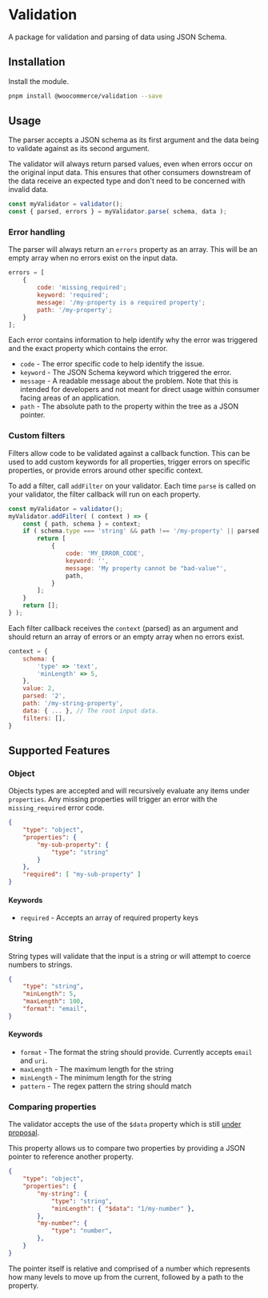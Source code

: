 # Validation

A package for validation and parsing of data using JSON Schema.

## Installation

Install the module.

```bash
pnpm install @woocommerce/validation --save
```

## Usage

The parser accepts a JSON schema as its first argument and the data being to validate against as its second argument.

The validator will always return parsed values, even when errors occur on the original input data.  This ensures that other consumers downstream of the data receive an expected type and don't need to be concerned with invalid data.

```js
const myValidator = validator();
const { parsed, errors } = myValidator.parse( schema, data );
```

### Error handling

The parser will always return an `errors` property as an array.  This will be an empty array when no errors exist on the input data.

```js
errors = [
    {
        code: 'missing_required';
        keyword: 'required';
        message: '/my-property is a required property';
        path: '/my-property';
    }
];
```

Each error contains information to help identify why the error was triggered and the exact property which contains the error.

* `code` - The error specific code to help identify the issue.
* `keyword` - The JSON Schema keyword which triggered the error.
* `message` - A readable message about the problem.  Note that this is intended for developers and not meant for direct usage within consumer facing areas of an application.
* `path` - The absolute path to the property within the tree as a JSON pointer.

### Custom filters

Filters allow code to be validated against a callback function.  This can be used to add custom keywords for all properties, trigger errors on specific properties, or provide errors around other specific context.

To add a filter, call `addFilter` on your validator.  Each time `parse` is called on your validator, the filter callback will run on each property.

```js
const myValidator = validator();
myValidator.addFilter( ( context ) => {
    const { path, schema } = context;
    if ( schema.type === 'string' && path !== '/my-property' || parsed !== 'bad-value' ) {
        return [
            {
                code: 'MY_ERROR_CODE',
                keyword: '',
                message: 'My property cannot be "bad-value"',
                path,
            }
        ];
    }
    return [];
} );
```

Each filter callback receives the `context` (parsed) as an argument and should return an array of errors or an empty array when no errors exist.

```js
context = {
    schema: {
        'type' => 'text',
        'minLength' => 5,
    },
    value: 2,
    parsed: '2',
    path: '/my-string-property',
    data: { ... }, // The root input data.
    filters: [],
}
```

## Supported Features

### Object

Objects types are accepted and will recursively evaluate any items under `properties`.  Any missing properties will trigger an error with the `missing_required` error code.

```json
{
    "type": "object",
    "properties": {
        "my-sub-property": {
            "type": "string"
        }
    },
    "required": [ "my-sub-property" ]
}
```

#### Keywords

* `required` - Accepts an array of required property keys

### String

String types will validate that the input is a string or will attempt to coerce numbers to strings.

```json
{
    "type": "string",
    "minLength": 5,
    "maxLength": 100,
    "format": "email",
}
```

#### Keywords

* `format` - The format the string should provide.  Currently accepts `email` and `uri`.
* `maxLength` - The maximum length for the string
* `minLength` - The minimum length for the string
* `pattern` - The regex pattern the string should match


### Comparing properties

The validator accepts the use of the `$data` property which is still [under proposal](https://github.com/json-schema-org/json-schema-spec/issues/51).

This property allows us to compare two properties by providing a JSON pointer to reference another property.

```json
{
    "type": "object",
    "properties": {
        "my-string": {
            "type": "string",
            "minLength": { "$data": "1/my-number" },
        },
        "my-number": {
            "type": "number",
        },
    }
}
```

The pointer itself is relative and comprised of a number which represents how many levels to move up from the current, followed by a path to the property.
